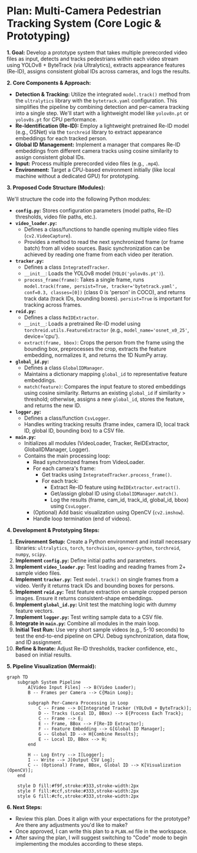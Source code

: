 # Plan: Multi-Camera Pedestrian Tracking System (Core Logic & Prototyping)

**1. Goal:** Develop a prototype system that takes multiple prerecorded video files as input, detects and tracks pedestrians within each video stream using YOLOv8 + ByteTrack (via Ultralytics), extracts appearance features (Re-ID), assigns consistent global IDs across cameras, and logs the results.

**2. Core Components & Approach:**

*   **Detection & Tracking:** Utilize the integrated `model.track()` method from the `ultralytics` library with the `bytetrack.yaml` configuration. This simplifies the pipeline by combining detection and per-camera tracking into a single step. We'll start with a lightweight model like `yolov8n.pt` or `yolov8s.pt` for CPU performance.
*   **Re-Identification (Re-ID):** Employ a lightweight pretrained Re-ID model (e.g., OSNet) via the `torchreid` library to extract appearance embeddings for each tracked person.
*   **Global ID Management:** Implement a manager that compares Re-ID embeddings from different camera tracks using cosine similarity to assign consistent global IDs.
*   **Input:** Process multiple prerecorded video files (e.g., `.mp4`).
*   **Environment:** Target a CPU-based environment initially (like local machine without a dedicated GPU) for prototyping.

**3. Proposed Code Structure (Modules):**

We'll structure the code into the following Python modules:

*   **`config.py`:** Stores configuration parameters (model paths, Re-ID thresholds, video file paths, etc.).
*   **`video_loader.py`:**
    *   Defines a class/functions to handle opening multiple video files (`cv2.VideoCapture`).
    *   Provides a method to read the next synchronized frame (or frame batch) from all video sources. Basic synchronization can be achieved by reading one frame from each video per iteration.
*   **`tracker.py`:**
    *   Defines a class `IntegratedTracker`.
    *   `__init__`: Loads the YOLOv8 model (`YOLO('yolov8s.pt')`).
    *   `process_frame(frame)`: Takes a single frame, runs `model.track(frame, persist=True, tracker='bytetrack.yaml', conf=0.3, classes=[0])` (class 0 is 'person' in COCO), and returns track data (track IDs, bounding boxes). `persist=True` is important for tracking across frames.
*   **`reid.py`:**
    *   Defines a class `ReIDExtractor`.
    *   `__init__`: Loads a pretrained Re-ID model using `torchreid.utils.FeatureExtractor` (e.g., `model_name='osnet_x0_25'`, device='cpu').
    *   `extract(frame, bbox)`: Crops the person from the frame using the bounding box, preprocesses the crop, extracts the feature embedding, normalizes it, and returns the 1D NumPy array.
*   **`global_id.py`:**
    *   Defines a class `GlobalIDManager`.
    *   Maintains a dictionary mapping `global_id` to representative feature embeddings.
    *   `match(feature)`: Compares the input feature to stored embeddings using cosine similarity. Returns an existing `global_id` if similarity > threshold; otherwise, assigns a new `global_id`, stores the feature, and returns the new ID.
*   **`logger.py`:**
    *   Defines a class/function `CsvLogger`.
    *   Handles writing tracking results (frame index, camera ID, local track ID, global ID, bounding box) to a CSV file.
*   **`main.py`:**
    *   Initializes all modules (VideoLoader, Tracker, ReIDExtractor, GlobalIDManager, Logger).
    *   Contains the main processing loop:
        *   Read synchronized frames from VideoLoader.
        *   For each camera's frame:
            *   Get tracks using `IntegratedTracker.process_frame()`.
            *   For each track:
                *   Extract Re-ID feature using `ReIDExtractor.extract()`.
                *   Get/assign global ID using `GlobalIDManager.match()`.
                *   Log the results (frame, cam\_id, track\_id, global\_id, bbox) using `CsvLogger`.
        *   (Optional) Add basic visualization using OpenCV (`cv2.imshow`).
        *   Handle loop termination (end of videos).

**4. Development & Prototyping Steps:**

1.  **Environment Setup:** Create a Python environment and install necessary libraries: `ultralytics`, `torch`, `torchvision`, `opencv-python`, `torchreid`, `numpy`, `scipy`.
2.  **Implement `config.py`:** Define initial paths and parameters.
3.  **Implement `video_loader.py`:** Test loading and reading frames from 2+ sample video files.
4.  **Implement `tracker.py`:** Test `model.track()` on single frames from a video. Verify it returns track IDs and bounding boxes for persons.
5.  **Implement `reid.py`:** Test feature extraction on sample cropped person images. Ensure it returns consistent-shape embeddings.
6.  **Implement `global_id.py`:** Unit test the matching logic with dummy feature vectors.
7.  **Implement `logger.py`:** Test writing sample data to a CSV file.
8.  **Integrate in `main.py`:** Combine all modules in the main loop.
9.  **Initial Test Run:** Use very short sample videos (e.g., 5-10 seconds) to test the end-to-end pipeline on CPU. Debug synchronization, data flow, and ID assignment.
10. **Refine & Iterate:** Adjust Re-ID thresholds, tracker confidence, etc., based on initial results.

**5. Pipeline Visualization (Mermaid):**

```mermaid
graph TD
    subgraph System Pipeline
        A[Video Input Files] --> B(Video Loader);
        B -- Frames per Camera --> C{Main Loop};

        subgraph Per-Camera Processing in Loop
            C -- Frame --> D[Integrated Tracker (YOLOv8 + ByteTrack)];
            D -- Tracks (Local ID, BBox) --> E{Process Each Track};
            C -- Frame --> E;
            E -- Frame, BBox --> F[Re-ID Extractor];
            F -- Feature Embedding --> G[Global ID Manager];
            G -- Global ID --> H{Combine Results};
            E -- Local ID, BBox --> H;
        end

        H -- Log Entry --> I[Logger];
        I -- Write --> J[Output CSV Log];
        C -- (Optional) Frame, BBox, Global ID --> K[Visualization (OpenCV)];
    end

    style D fill:#f9f,stroke:#333,stroke-width:2px
    style F fill:#ccf,stroke:#333,stroke-width:2px
    style G fill:#cfc,stroke:#333,stroke-width:2px
```

**6. Next Steps:**

*   Review this plan. Does it align with your expectations for the prototype? Are there any adjustments you'd like to make?
*   Once approved, I can write this plan to a `PLAN.md` file in the workspace.
*   After saving the plan, I will suggest switching to "Code" mode to begin implementing the modules according to these steps.
